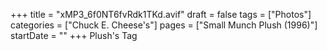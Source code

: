 +++
title = "xMP3_6f0NT6fvRdk1TKd.avif"
draft = false
tags = ["Photos"]
categories = ["Chuck E. Cheese's"]
pages = ["Small Munch Plush (1996)"]
startDate = ""
+++
Plush's Tag 
